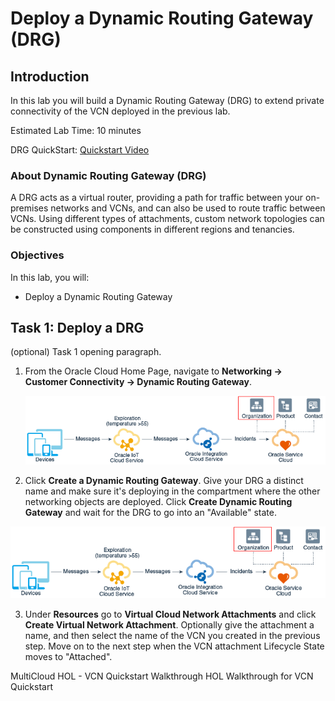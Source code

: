 # Deploy a Dynamic Routing Gateway (DRG)

## Introduction

In this lab you will build a Dynamic Routing Gateway (DRG) to extend private connectivity of the VCN deployed in the previous lab.

Estimated Lab Time: 10 minutes

DRG QuickStart: [Quickstart Video](youtube:PwcLY9fmU3k:large)

### About Dynamic Routing Gateway (DRG)
A DRG acts as a virtual router, providing a path for traffic between your on-premises networks and VCNs, and can also be used to route traffic between VCNs. Using different types of attachments, custom network topologies can be constructed using components in different regions and tenancies.

### Objectives

In this lab, you will:
* Deploy a Dynamic Routing Gateway

## Task 1: Deploy a DRG

(optional) Task 1 opening paragraph.

1. From the Oracle Cloud Home Page, navigate to **Networking -> Customer Connectivity -> Dynamic Routing Gateway**.

	![Image alt text](images/sample1.png)

2. Click **Create a Dynamic Routing Gateway**. Give your DRG a distinct name and make sure it's deploying in the compartment where the other networking objects are deployed. Click **Create Dynamic Routing Gateway** and wait for the DRG to go into an "Available" state.

  ![Image alt text](images/sample1.png)

3. Under **Resources** go to **Virtual Cloud Network Attachments** and click **Create Virtual Network Attachment**. Optionally give the attachment a name, and then select the name of the VCN you created in the previous step. Move on to the next step when the VCN attachment Lifecycle State moves to "Attached".

MultiCloud HOL - VCN Quickstart Walkthrough
HOL Walkthrough for VCN Quickstart